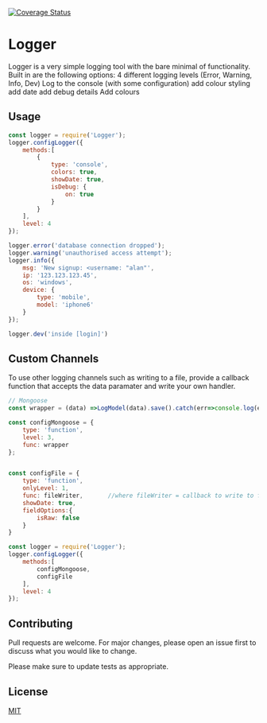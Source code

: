 [![Coverage Status](https://coveralls.io/repos/github/DavidNaMills/logger/badge.svg?branch=master)](https://coveralls.io/github/DavidNaMills/logger?branch=master)

# Logger
Logger is a very simple logging tool with the bare minimal of functionality. Built in are the following options:
4 different logging levels (Error, Warning, Info, Dev)
Log to the console (with some configuration)
add colour styling
add date
add debug details
Add colours

## Usage
```js
const logger = require('Logger');
logger.configLogger({
    methods:[
        {
            type: 'console',
            colors: true,
            showDate: true,
            isDebug: {
                on: true
            }
        }
    ], 
    level: 4
});

logger.error('database connection dropped');
logger.warning('unauthorised access attempt');
logger.info({
    msg: 'New signup: <username: "alan"',
    ip: '123.123.123.45',
    os: 'windows',
    device: {
        type: 'mobile',
        model: 'iphone6'
    }
});

logger.dev('inside [login]')
```

## Custom Channels
To use other logging channels such as writing to a file, provide a callback function that accepts the data paramater and write your own handler.

```js
// Mongoose
const wrapper = (data) =>LogModel(data).save().catch(err=>console.log(err));

const configMongoose = {
    type: 'function',
    level: 3,
    func: wrapper
};


const configFile = {
    type: 'function',
    onlyLevel: 1,
    func: fileWriter,       //where fileWriter = callback to write to file
    showDate: true,
    fieldOptions:{
        isRaw: false
    }
}

const logger = require('Logger');
logger.configLogger({
    methods:[
        configMongoose,
        configFile
    ], 
    level: 4
});
```

## Contributing
Pull requests are welcome. For major changes, please open an issue first to discuss what you would like to change.

Please make sure to update tests as appropriate.

## License
[MIT](https://choosealicense.com/licenses/mit/)